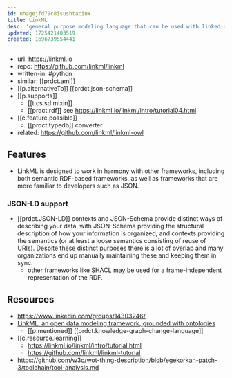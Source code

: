 ```yaml
---
id: uhagejfd79c8isushtaciux
title: LinkML
desc: 'general purpose modeling language that can be used with linked data, JSON, and other formalisms'
updated: 1725421403519
created: 1696739554441
---
```


- url: https://linkml.io
- repo:  https://github.com/linkml/linkml
- written-in: #python
- similar: [[prdct.aml]]
- [[p.alternativeTo]] [[prdct.json-schema]]
- [[p.supports]] 
  - [[t.cs.sd.mixin]] 
  - [[prdct.rdf]] see https://linkml.io/linkml/intro/tutorial04.html
- [[c.feature.possible]] 
  - [[prdct.typedb]] converter
- related: https://github.com/linkml/linkml-owl

## Features

- LinkML is designed to work in harmony with other frameworks, including both semantic RDF-based frameworks, as well as frameworks that are more familiar to developers such as JSON.

### JSON-LD support

- [[prdct.JSON-LD]] contexts and JSON-Schema provide distinct ways of describing your data, with JSON-Schema providing the structural description of how your information is organized, and contexts providing the semantics (or at least a loose semantics consisting of reuse of URIs). Despite these distinct purposes there is a lot of overlap and many organizations end up manually maintaining these and keeping them in sync.
  - other frameworks like SHACL may be used for a frame-independent representation of the RDF.

## Resources

- https://www.linkedin.com/groups/14303246/
- [LinkML: an open data modeling framework, grounded with ontologies](https://lnkd.in/gZv2TU6E)
  - [[p.mentioned]] [[prdct.knowledge-graph-change-language]]
- [[c.resource.learning]] 
  - https://linkml.io/linkml/intro/tutorial.html
  - https://github.com/linkml/linkml-tutorial
- https://github.com/w3c/wot-thing-description/blob/egekorkan-patch-3/toolchain/tool-analysis.md